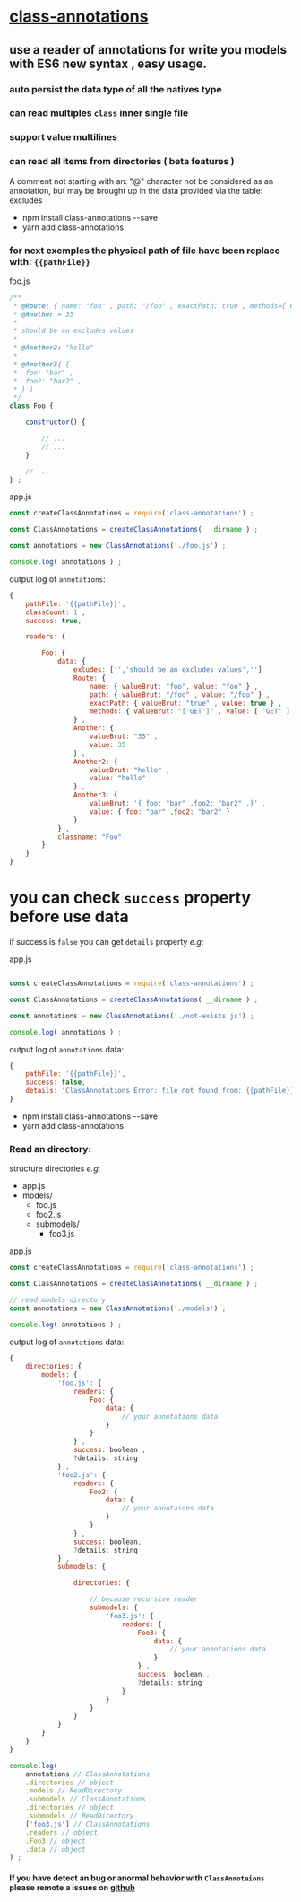 # [class-annotations]( https://www.npmjs.com/package/class-annotations )

## use a reader of annotations for write you models with ES6 new syntax , easy usage.

### auto persist the data type of all the natives type

### can read multiples `class` inner single file

### support value multilines

### can read all items from directories ( beta features )

A comment not starting with an: "@" character not be considered as an annotation, but may be brought up in the data provided via the table: excludes

- npm install class-annotations --save
- yarn add class-annotations

### for next exemples  the physical path of file have been replace with: `{{pathFile}}`

foo.js
```javascript
/**
 * @Route( { name: "foo" , path: "/foo" , exactPath: true , methods=['GET'] } )
 * @Another = 35
 *
 * should be an excludes values
 *
 * @Another2: "hello"
 *
 * @Another3( {
 *  foo: "bar" ,
 *  foo2: "bar2" ,
 * } )
 */
class Foo {

    constructor() {

        // ...
        // ...
    }

    // ...
} ;
```

app.js
```javascript
const createClassAnnotations = require('class-annotations') ;

const ClassAnnotations = createClassAnnotations( __dirname ) ;

const annotations = new ClassAnnotations('./foo.js') ;

console.log( annotations ) ;
```

output log of `annotations`:
```javascript
{
    pathFile: '{{pathFile}}',
    classCount: 1 ,
    success: true,

    readers: {

        Foo: {
            data: {
                exludes: ['','should be an excludes values','']
                Route: {
                    name: { valueBrut: "foo", value: "foo" } ,
                    path: { valueBrut: "/foo" , value: "/foo" } ,
                    exactPath: { valueBrut: "true" , value: true } ,
                    methods: { valueBrut: "['GET']" , value: [ 'GET' ] }
                } ,
                Another: {
                    valueBrut: "35" ,
                    value: 35
                } ,
                Another2: {
                    valueBrut: "hello" ,
                    value: "hello"
                } ,
                Another3: {
                    valueBrut: '{ foo: "bar" ,foo2: "bar2" ,}' ,
                    value: { foo: "bar" ,foo2: "bar2" }
                }
            } ,
            classname: "Foo"
        }
    }
}
```

# you can check `success` property before use data

if success is `false` you can get `details` property *e.g*:

app.js
```javascript

const createClassAnnotations = require('class-annotations') ;

const ClassAnnotations = createClassAnnotations( __dirname ) ;

const annotations = new ClassAnnotations('./not-exists.js') ;

console.log( annotations ) ;
```

output log of `annotations` data:
```javascript
{
    pathFile: '{{pathFile}}',
    success: false,
    details: 'ClassAnnotations Error: file not found from: {{pathFile}}'
}
```

- npm install class-annotations --save
- yarn add class-annotations


### Read an directory:

structure directories *e.g*:
- app.js
- models/
    - foo.js
    - foo2.js
    - submodels/
        - foo3.js

app.js
```javascript
const createClassAnnotations = require('class-annotations') ;

const ClassAnnotations = createClassAnnotations( __dirname ) ;

// read models directory
const annotations = new ClassAnnotations('./models') ;

console.log( annotations ) ;
```

output log of `annotations` data:
```javascript
{
    directories: {
        models: {
            'foo.js': {
                readers: {
                    Foo: {
                        data: {
                            // your annotations data
                        }
                    }
                } ,
                success: boolean ,
                ?details: string
            } ,
            'foo2.js': {
                readers: {
                    Foo2: {
                        data: {
                            // your annotaions data
                        }
                    }
                } ,
                success: boolean,
                ?details: string
            } ,
            submodels: {

                directories: {

                    // because recursive reader
                    submodels: {
                        'foo3.js': {
                            readers: {
                                Foo3: {
                                    data: {
                                        // your annotations data
                                    }
                                } ,
                                success: boolean ,
                                ?details: string
                            }
                        }
                    }
                }
            }
        }
    }
}

console.log(
    annotations // ClassAnnotations
    .directories // object
    .models // ReadDirectory
    .submodels // ClassAnnotations
    .directories // object
    .submodels // ReadDirectory
    ['foo3.js'] // ClassAnnotations
    .readers // object
    .Foo3 // object
    .data // object
) ;
```


#### If you have detect an bug or anormal behavior with `ClassAnnotaions` please remote a issues on [github](https://github.com/Orivoir/class-annotations/issues)
